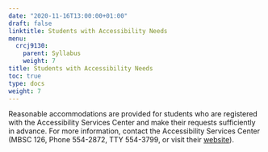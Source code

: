 ```yaml
---
date: "2020-11-16T13:00:00+01:00"
draft: false
linktitle: Students with Accessibility Needs
menu:
  crcj9130:
    parent: Syllabus
    weight: 7
title: Students with Accessibility Needs
toc: true
type: docs
weight: 7
---
```


Reasonable accommodations are provided for students who are registered with the Accessibility Services Center and make their requests sufficiently in advance. For more information, contact the Accessibility Services Center (MBSC 126, Phone 554-2872, TTY 554-3799, or visit their [website](https://www.unomaha.edu/student-life/inclusion/disability-services/index.php)).